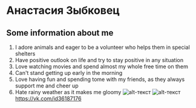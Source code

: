 # Анастасия Зыбковец
## Some information about me
1. I adore animals and eager to be a volunteer who helps them in special shelters
2. Have positive outlook on life and try to stay positive in any situation
3. Love watching movies and spend almost my whole free time on them
4. Can't stand getting up early in the morning 
5. Love having fun and spending tome with my friends, as they always support me and cheer up
6. Hate rainy weather as it makes me gloomy
![alt-текст](https://forums.oneplus.net/attachments/doctor-who-raining-not-crying_zpsa28e1b21-gif.365888/.jpg "Необязательный титул")
![alt-текст](https://i.ytimg.com/vi/Py9uWbhA2A8/maxresdefault.jpg "Необязательный титул")
<https://vk.com/id36187176>
